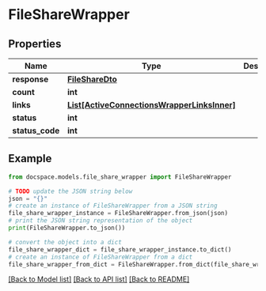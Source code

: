 # FileShareWrapper


## Properties

Name | Type | Description | Notes
------------ | ------------- | ------------- | -------------
**response** | [**FileShareDto**](FileShareDto.md) |  | [optional] 
**count** | **int** |  | [optional] 
**links** | [**List[ActiveConnectionsWrapperLinksInner]**](ActiveConnectionsWrapperLinksInner.md) |  | [optional] 
**status** | **int** |  | [optional] 
**status_code** | **int** |  | [optional] 

## Example

```python
from docspace.models.file_share_wrapper import FileShareWrapper

# TODO update the JSON string below
json = "{}"
# create an instance of FileShareWrapper from a JSON string
file_share_wrapper_instance = FileShareWrapper.from_json(json)
# print the JSON string representation of the object
print(FileShareWrapper.to_json())

# convert the object into a dict
file_share_wrapper_dict = file_share_wrapper_instance.to_dict()
# create an instance of FileShareWrapper from a dict
file_share_wrapper_from_dict = FileShareWrapper.from_dict(file_share_wrapper_dict)
```
[[Back to Model list]](../README.md#documentation-for-models) [[Back to API list]](../README.md#documentation-for-api-endpoints) [[Back to README]](../README.md)


